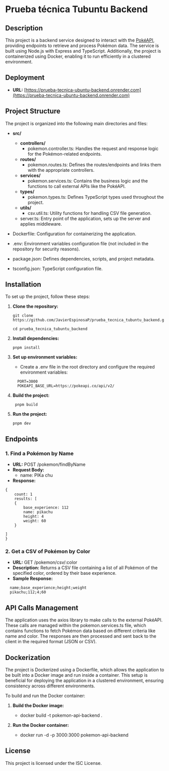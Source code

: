 # Prueba técnica Tubuntu Backend

## Description

This project is a backend service designed to interact with the [PokéAPI](https://pokeapi.co/api/v2/), providing endpoints to retrieve and process Pokémon data. The service is built using Node.js with Express and TypeScript. Additionally, the project is containerized using Docker, enabling it to run efficiently in a clustered environment.

## Deployment

- **URL:** [https://prueba-tecnica-ubuntu-backend.onrender.com](https://prueba-tecnica-ubuntu-backend.onrender.com)

## Project Structure

The project is organized into the following main directories and files:

- **src/**
  - **controllers/**
    - pokemon.controller.ts: Handles the request and response logic for the Pokémon-related endpoints.
  - **routes/**
    - pokemon.routes.ts: Defines the routes/endpoints and links them with the appropriate controllers.
  - **services/**
    - pokemon.services.ts: Contains the business logic and the functions to call external APIs like the PokéAPI.
  - **types/**
    - pokemon.types.ts: Defines TypeScript types used throughout the project.
  - **utils/**
    - csv.util.ts: Utility functions for handling CSV file generation.
  - server.ts: Entry point of the application, sets up the server and applies middleware.

- Dockerfile: Configuration for containerizing the application.
- .env: Environment variables configuration file (not included in the repository for security reasons).
- package.json: Defines dependencies, scripts, and project metadata.
- tsconfig.json: TypeScript configuration file.

## Installation

To set up the project, follow these steps:

1. **Clone the repository:**

   ``` 
   git clone https://github.com/JavierEspinosaP/prueba_tecnica_tubuntu_backend.git 
   ```

   ```
   cd prueba_tecnica_tubuntu_backend
   ```

2. **Install dependencies:**

   ``` 
   pnpm install
   ```

3. **Set up environment variables:**
   - Create a .env file in the root directory and configure the required environment variables:

   ```
     PORT=3000
     POKEAPI_BASE_URL=https://pokeapi.co/api/v2/
     ```

4. **Build the project:**
   ```
    pnpm build
    ```

5. **Run the project:**
    ```
    pnpm dev
   ```

## Endpoints

### 1. Find a Pokémon by Name

- **URL:** POST /pokemon/findByName
- **Request Body:**
  - name: PIKa chu
- **Response:**

```
{
    count: 1
    results: [
    {
        base_experience: 112
        name: pikachu
        height: 4
        weight: 60
    }

]
}
```

### 2. Get a CSV of Pokémon by Color

- **URL:** GET /pokemon/csv/:color
- **Description:** Returns a CSV file containing a list of all Pokémon of the specified color, ordered by their base experience.
- **Sample Response:**
```
  name;base_experience;height;weight
  pikachu;112;4;60
  ```

## API Calls Management

The application uses the axios library to make calls to the external PokéAPI. These calls are managed within the pokemon.services.ts file, which contains functions to fetch Pokémon data based on different criteria like name and color. The responses are then processed and sent back to the client in the required format (JSON or CSV).

## Dockerization

The project is Dockerized using a Dockerfile, which allows the application to be built into a Docker image and run inside a container. This setup is beneficial for deploying the application in a clustered environment, ensuring consistency across different environments.

To build and run the Docker container:

1. **Build the Docker image:**
   - docker build -t pokemon-api-backend .

2. **Run the Docker container:**
   - docker run -d -p 3000:3000 pokemon-api-backend


## License

This project is licensed under the ISC License.
